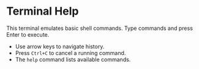 # Terminal Help

This terminal emulates basic shell commands. Type commands and press Enter to execute.

- Use arrow keys to navigate history.
- Press `Ctrl+C` to cancel a running command.
- The `help` command lists available commands.
